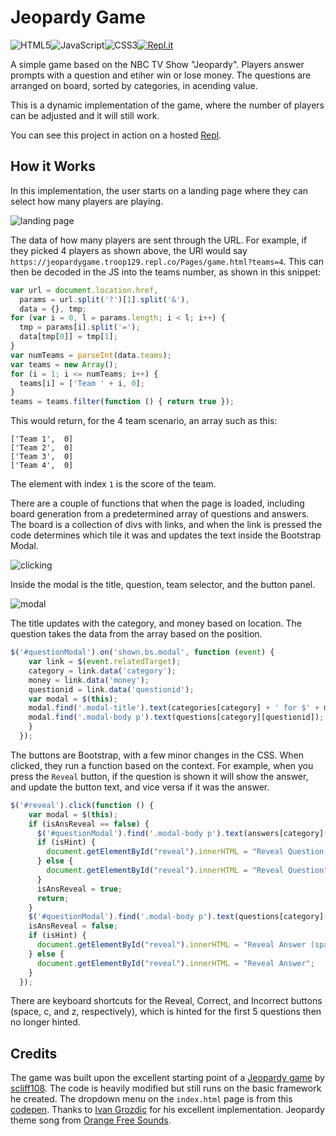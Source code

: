 # Jeopardy Game
![HTML5](https://img.shields.io/badge/html5-%23E34F26.svg?style=for-the-badge&logo=html5&logoColor=white)![JavaScript](https://img.shields.io/badge/javascript-%23323330.svg?style=for-the-badge&logo=javascript&logoColor=%23F7DF1E)![CSS3](https://img.shields.io/badge/css3-%231572B6.svg?style=for-the-badge&logo=css3&logoColor=white)[![Repl.it](https://img.shields.io/badge/Repl.it-%230D101E.svg?style=for-the-badge&logo=replit&logoColor=white)
](https://jeopardygame.troop129.repl.co/)

A simple game based on the NBC TV Show "Jeopardy". Players answer prompts with a question and etiher win or lose money. The questions are arranged on board, sorted by categories, in acending value. 

This is a dynamic implementation of the game, where the number of players can be adjusted and it will still work. 

You can see this project in action on a hosted [Repl](https://jeopardygame.troop129.repl.co/).

## How it Works
In this implementation, the user starts on a landing page where they can select how many players are playing.

![landing page](https://i.imgur.com/9jynJV9.gif)

The data of how many players are sent through the URL. For example, if they picked 4 players as shown above, the URl would say `https://jeopardygame.troop129.repl.co/Pages/game.html?teams=4`. This can then be decoded in the JS into the teams number, as shown in this snippet:
```javascript
var url = document.location.href,
  params = url.split('?')[1].split('&'),
  data = {}, tmp;
for (var i = 0, l = params.length; i < l; i++) {
  tmp = params[i].split('=');
  data[tmp[0]] = tmp[1];
}
var numTeams = parseInt(data.teams);
var teams = new Array();
for (i = 1; i <= numTeams; i++) {
  teams[i] = ['Team ' + i, 0];
}
teams = teams.filter(function () { return true });
```

This would return, for the 4 team scenario, an array such as this:
```
['Team 1',  0]
['Team 2',  0]
['Team 3',  0]
['Team 4',  0]
```
The element with index `1` is the score of the team.

There are a couple of functions that when the page is loaded, including board generation from a predetermined array of questions and answers. The board is a collection of divs with links, and when the link is pressed the code determines which tile it was and updates the text inside the Bootstrap Modal.

![clicking](https://i.imgur.com/FxBFUMU.gif)

Inside the modal is the title, question, team selector, and the button panel.

![modal](https://i.imgur.com/VGlGWFd.png)

The title updates with the category, and money based on location. The question takes the data from the array based on the position.
```js
$('#questionModal').on('shown.bs.modal', function (event) {
    var link = $(event.relatedTarget);
    category = link.data('category');
    money = link.data('money');
    questionid = link.data('questionid');
    var modal = $(this);
    modal.find('.modal-title').text(categories[category] + ' for $' + money);
    modal.find('.modal-body p').text(questions[category][questionid]);
    }
  });
```

The buttons are Bootstrap, with a few minor changes in the CSS. When clicked, they run a function based on the context. For example, when you press the `Reveal` button, if the question is shown it will show the answer, and update the button text, and vice versa if it was the answer.
```js
$('#reveal').click(function () {
    var modal = $(this);
    if (isAnsReveal == false) {
      $('#questionModal').find('.modal-body p').text(answers[category][questionid]);
      if (isHint) {
        document.getElementById("reveal").innerHTML = "Reveal Question (space)";
      } else {
        document.getElementById("reveal").innerHTML = "Reveal Question";
      }
      isAnsReveal = true;
      return;
    }
    $('#questionModal').find('.modal-body p').text(questions[category][questionid]);
    isAnsReveal = false;
    if (isHint) {
      document.getElementById("reveal").innerHTML = "Reveal Answer (space)";
    } else {
      document.getElementById("reveal").innerHTML = "Reveal Answer";
    }
  });
```

There  are keyboard shortcuts for the Reveal, Correct, and Incorrect buttons (space, c, and z, respectively), which is hinted for the first 5 questions then no longer hinted.

## Credits
The game was built upon the excellent starting point of a [Jeopardy game](https://github.com/scliff108/Jeopardy) by [scliff108](https://github.com/scliff108/). The code is heavily modified but still runs on the basic framework he created.
The dropdown menu on the `index.html` page is from this [codepen](https://codepen.io/ig_design/pen/MWKVrNR). Thanks to [Ivan Grozdic](https://codepen.io/ig_design) for his excellent implementation.
Jeopardy theme song from [Orange Free Sounds](https://orangefreesounds.com/jeopardy-theme-song/).
